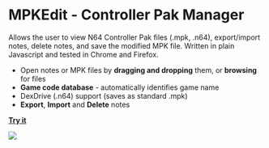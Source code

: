 # MPKEdit - Controller Pak Manager
Allows the user to view N64 Controller Pak files (.mpk, .n64),
export/import notes, delete notes, and save the modified MPK file.
Written in plain Javascript and tested in Chrome and Firefox.

* Open notes or MPK files by **dragging and dropping** them, or **browsing** for files
* **Game code database** - automatically identifies game name
* DexDrive (.n64) support (saves as standard .mpk)
* **Export**, **Import** and **Delete** notes

[**Try it**](http://rawgit.com/bryc/mempak/master/index.html)


<div  style="align:center"><img src="http://i.imgur.com/XPkbSyR.png"></div>
